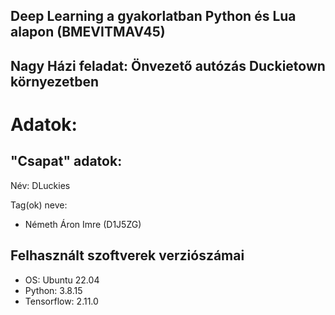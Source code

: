 ## Deep Learning a gyakorlatban Python és Lua alapon (BMEVITMAV45)

## Nagy Házi feladat: Önvezető autózás Duckietown környezetben

# Adatok:

## "Csapat" adatok:

Név: DLuckies

Tag(ok) neve:
- Németh Áron Imre (D1J5ZG)

## Felhasznált szoftverek verziószámai

- OS: Ubuntu 22.04
- Python: 3.8.15
- Tensorflow: 2.11.0

